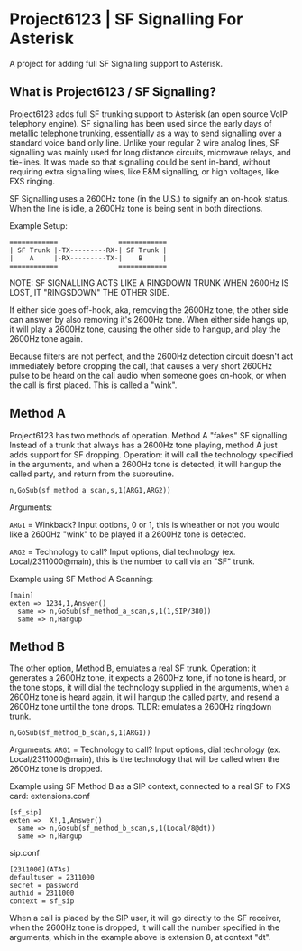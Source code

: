# Project6123 | SF Signalling For Asterisk
A project for adding full SF Signalling support to Asterisk.

## What is Project6123 / SF Signalling?
Project6123 adds full SF trunking support to Asterisk (an open source VoIP telephony engine). SF signalling has been used since the early days of metallic telephone trunking, essentially as a way to send signalling over a standard voice band only line. Unlike your regular 2 wire analog lines, SF signalling was mainly used for long distance circuits, microwave relays, and tie-lines. It was made so that signalling could be sent in-band, without requiring extra signalling wires, like E&M signalling, or high voltages, like FXS ringing.

SF Signalling uses a 2600Hz tone (in the U.S.) to signify an on-hook status. When the line is idle, a 2600Hz tone is being sent in both directions.

Example Setup:
```
============               ============
| SF Trunk |-TX---------RX-| SF Trunk |
|    A     |-RX---------TX-|    B     |
============               ============
```

NOTE: SF SIGNALLING ACTS LIKE A RINGDOWN TRUNK
WHEN 2600Hz IS LOST, IT "RINGSDOWN" THE OTHER SIDE.

If either side goes off-hook, aka, removing the 2600Hz tone, the other side can answer by also removing it's 2600Hz tone.
When either side hangs up, it will play a 2600Hz tone, causing the other side to hangup, and play the 2600Hz tone again.

Because filters are not perfect, and the 2600Hz detection circuit doesn't act immediately before dropping the call, that causes a very short 2600Hz pulse to be heard on the call audio when someone goes on-hook, or when the call is first placed. This is called a "wink".

## Method A
Project6123 has two methods of operation. Method A "fakes" SF signalling. Instead of a trunk that always has a 2600Hz tone playing, method A just adds support for SF dropping. Operation: it will call the technology specified in the arguments, and when a 2600Hz tone is detected, it will hangup the called party, and return from the subroutine.

```n,GoSub(sf_method_a_scan,s,1(ARG1,ARG2))```

Arguments:

`ARG1` = Winkback? Input options, 0 or 1, this is wheather or not you would like a 2600Hz "wink" to be played if a 2600Hz tone is detected.

`ARG2` = Technology to call? Input options, dial technology (ex. Local/2311000@main), this is the number to call via an "SF" trunk.

Example using SF Method A Scanning:
```
[main]
exten => 1234,1,Answer()
  same => n,GoSub(sf_method_a_scan,s,1(1,SIP/380))
  same => n,Hangup
```

## Method B
The other option, Method B, emulates a real SF trunk. Operation: it generates a 2600Hz tone, it expects a 2600Hz tone, if no tone is heard, or the tone stops, it will dial the technology supplied in the arguments, when a 2600Hz tone is heard again, it will hangup the called party, and resend a 2600Hz tone until the tone drops.
TLDR: emulates a 2600Hz ringdown trunk.

```n,GoSub(sf_method_b_scan,s,1(ARG1))```

Arguments:
`ARG1` = Technology to call? Input options, dial technology (ex. Local/2311000@main), this is the technology that will be called when the 2600Hz tone is dropped.

Example using SF Method B as a SIP context, connected to a real SF to FXS card:
extensions.conf
```
[sf_sip]
exten => _X!,1,Answer()
  same => n,Gosub(sf_method_b_scan,s,1(Local/8@dt))
  same => n,Hangup
```
sip.conf
```
[2311000](ATAs)
defaultuser = 2311000
secret = password
authid = 2311000
context = sf_sip
```

When a call is placed by the SIP user, it will go directly to the SF receiver, when the 2600Hz tone is dropped, it will call the number specified in the arguments, which in the example above is extension 8, at context "dt".
